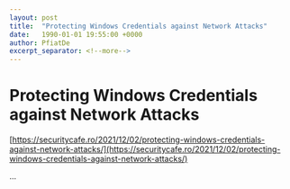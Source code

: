 ```yaml
---
layout: post
title:  "Protecting Windows Credentials against Network Attacks"
date:   1990-01-01 19:55:00 +0000
author: PfiatDe
excerpt_separator: <!--more-->
---
```


# Protecting Windows Credentials against Network Attacks
[https://securitycafe.ro/2021/12/02/protecting-windows-credentials-against-network-attacks/](https://securitycafe.ro/2021/12/02/protecting-windows-credentials-against-network-attacks/)

...
<!--more-->
